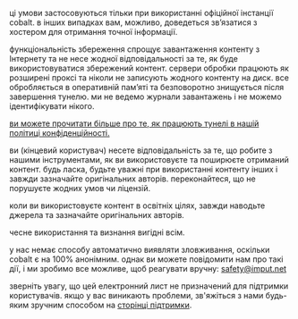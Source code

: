 <script lang="ts">
    import { t } from "$lib/i18n/translations";
    import SectionHeading from "$components/misc/SectionHeading.svelte";
</script>

<section id="general">
<SectionHeading
    title={$t("about.heading.general")}
    sectionId="general"
/>

ці умови застосовуються тільки при використанні офіційної інстанції cobalt.
в інших випадках вам, можливо, доведеться зв’язатися з хостером для отримання точної інформації.
</section>

<section id="saving">
<SectionHeading
    title={$t("about.heading.saving")}
    sectionId="saving"
/>

функціональність збереження спрощує завантаження контенту з Інтернету та не несе жодної відповідальності за те, як буде використовуватися збережений контент.
сервери обробки працюють як розширені проксі та ніколи не записують жодного контенту на диск.
все обробляється в оперативній пам’яті та безповоротно знищується після завершення тунелю.
ми не ведемо журнали завантажень і не можемо ідентифікувати нікого.

[ви можете прочитати більше про те, як працюють тунелі в нашій політиці конфіденційності.](/about/privacy)
</section>

<section id="responsibility">
<SectionHeading
    title={$t("about.heading.responsibility")}
    sectionId="responsibility"
/>

ви (кінцевий користувач) несете відповідальність за те, що робите з нашими інструментами, як ви використовуєте та поширюєте отриманий контент.
будь ласка, будьте уважні при використанні контенту інших і завжди зазначайте оригінальних авторів.
переконайтеся, що не порушуєте жодних умов чи ліцензій.

коли ви використовуєте контент в освітніх цілях, завжди наводьте джерела та зазначайте оригінальних авторів.

чесне використання та визнання вигідні всім.
</section>

<section id="abuse">
<SectionHeading
    title={$t("about.heading.abuse")}
    sectionId="abuse"
/>

у нас немає способу автоматично виявляти зловживання, оскільки cobalt є на 100% анонімним.
однак ви можете повідомити нам про такі дії, і ми зробимо все можливе, щоб реагувати вручну: [safety@imput.net](mailto:safety@imput.net)

зверніть увагу, що цей електронний лист не призначений для підтримки користувачів.
якщо у вас виникають проблеми, зв'яжіться з нами будь-яким зручним способом на [сторінці підтримки](/about/community).
</section>
